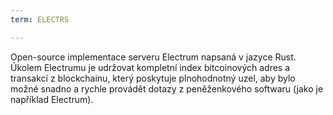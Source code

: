 ```yaml
---
term: ELECTRS

---
```

Open-source implementace serveru Electrum napsaná v jazyce Rust. Úkolem Electrumu je udržovat kompletní index bitcoinových adres a transakcí z blockchainu, který poskytuje plnohodnotný uzel, aby bylo možné snadno a rychle provádět dotazy z peněženkového softwaru (jako je například Electrum).
